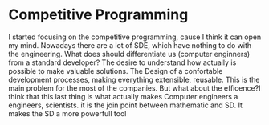 # Competitive Programming

I started focusing on the competitive programming, cause I think it can open my mind. Nowadays there are a lot of SDE, which have nothing to do with the engineering. What does should differentiate us (computer enginners) from a standard developer? The desire to understand how actually is possible to make valuable solutions. The Design of a confortable development processes, making everything extensible, reusable. This is the main problem for the most of the companies. But what about the efficence?I think that this last thing is what actually makes Computer engineers a engineers, scientists. it is the join point between mathematic and SD. It makes the SD a more powerfull tool 
